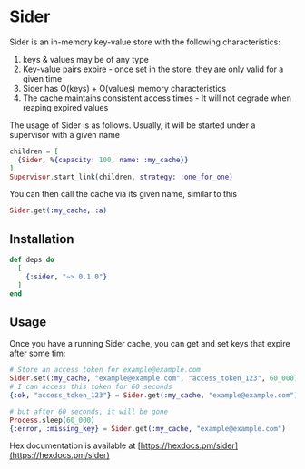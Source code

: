 # Sider

Sider is an in-memory key-value store with the following characteristics:
  1. keys & values may be of any type
  2. Key-value pairs expire - once set in the store, they are only valid for a given time
  3. Sider has O(keys) + O(values) memory characteristics
  4. The cache maintains consistent access times - It will not degrade when reaping expired values

  The usage of Sider is as follows. Usually, it will be started under a supervisor with a given name
  ```elixir
  children = [
    {Sider, %{capacity: 100, name: :my_cache}}
  ]
  Supervisor.start_link(children, strategy: :one_for_one)
  ```

  You can then call the cache via its given name, similar to this
  ```elixir
  Sider.get(:my_cache, :a)
  ```


## Installation
```elixir
def deps do
  [
    {:sider, "~> 0.1.0"}
  ]
end
```

## Usage
Once you have a running Sider cache, you can get and set keys that expire after some tim:

```elixir
# Store an access token for example@example.com
Sider.set(:my_cache, "example@example.com", "access_token_123", 60_000)
# I can access this token for 60 seconds
{:ok, "access_token_123"} = Sider.get(:my_cache, "example@example.com")

# but after 60 seconds, it will be gone
Process.sleep(60_000)
{:error, :missing_key} = Sider.get(:my_cache, "example@example.com")
```

Hex documentation is available at [https://hexdocs.pm/sider](https://hexdocs.pm/sider)

